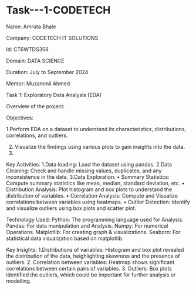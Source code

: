 # Task---1-CODETECH
Name: Amruta Bhale

Company: CODETECH IT SOLUTIONS

Id: CT6WTDS358

Domain: DATA SCIENCE

Duration: July to September 2024

Mentor: Muzammil Ahmed

Task 1: Exploratory Data Analysis (EDA)


Overview of the project:

Objectives: 

1.Perform EDA on a dataset to understand its characteristics, distributions, correlations, and outliers.

2. Visualize the findings using various plots to gain insights into the data.
3. 

Key Activities:
1.Data loading: Load the dataset using pandas.
2.Data Cleaning:  Check and handle missing values, duplicates, and any inconsistence in the data.
3.Data Exploration:
•	Summary Statistics: Compute summary statistics like mean, median, standard deviation, etc.
•	Distribution Analysis: Plot histogram and box plots to understand the distribution of variables.
•	Correlation Analysis: Compute and Visualize correlations between variables using heatmaps.
•	Outlier Detection: Identify and visualize outliers using box plots and scatter plot.

Technology Used: 
Python: The programming language used for Analysis.
Pandas: For data manipulation and Analysis.
Numpy: For numerical Operations.
Matplotlib: For creating graph & visualizations.
Seaborn: For statistical data visualization based on matplotlib.

Key Insights:
1.Distributions of variables: Histogram and box plot revealed the distribution of the data, heighlighting skewness and the presence of outliers.
2. Correlation between variables: Heatmap shows significant correlations between certain pairs of variables.
3. Outliers: Box plots identified the outliers, which could be important for further analysis or modelling.

